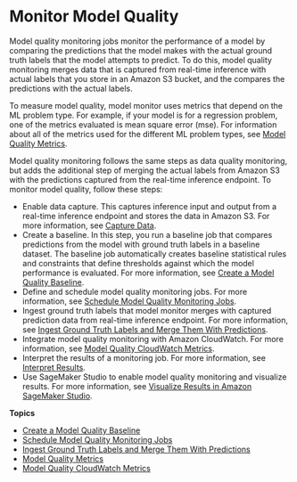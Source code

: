 # Monitor Model Quality<a name="model-monitor-model-quality"></a>

Model quality monitoring jobs monitor the performance of a model by comparing the predictions that the model makes with the actual ground truth labels that the model attempts to predict\. To do this, model quality monitoring merges data that is captured from real\-time inference with actual labels that you store in an Amazon S3 bucket, and the compares the predictions with the actual labels\.

To measure model quality, model monitor uses metrics that depend on the ML problem type\. For example, if your model is for a regression problem, one of the metrics evaluated is mean square error \(mse\)\. For information about all of the metrics used for the different ML problem types, see [Model Quality Metrics](model-monitor-model-quality-metrics.md)\. 

Model quality monitoring follows the same steps as data quality monitoring, but adds the additional step of merging the actual labels from Amazon S3 with the predictions captured from the real\-time inference endpoint\. To monitor model quality, follow these steps:
+ Enable data capture\. This captures inference input and output from a real\-time inference endpoint and stores the data in Amazon S3\. For more information, see [Capture Data](model-monitor-data-capture.md)\.
+ Create a baseline\. In this step, you run a baseline job that compares predictions from the model with ground truth labels in a baseline dataset\. The baseline job automatically creates baseline statistical rules and constraints that define thresholds against which the model performance is evaluated\. For more information, see [Create a Model Quality Baseline](model-monitor-model-quality-baseline.md)\.
+ Define and schedule model quality monitoring jobs\. For more information, see [Schedule Model Quality Monitoring Jobs](model-monitor-model-quality-schedule.md)\.
+ Ingest ground truth labels that model monitor merges with captured prediction data from real\-time inference endpoint\. For more information, see [Ingest Ground Truth Labels and Merge Them With Predictions](model-monitor-model-quality-merge.md)\.
+ Integrate model quality monitoring with Amazon CloudWatch\. For more information, see [Model Quality CloudWatch Metrics](model-monitor-model-quality-cw.md)\.
+ Interpret the results of a monitoring job\. For more information, see [Interpret Results](model-monitor-interpreting-results.md)\.
+ Use SageMaker Studio to enable model quality monitoring and visualize results\. For more information, see [Visualize Results in Amazon SageMaker Studio](model-monitor-interpreting-visualize-results.md)\.

**Topics**
+ [Create a Model Quality Baseline](model-monitor-model-quality-baseline.md)
+ [Schedule Model Quality Monitoring Jobs](model-monitor-model-quality-schedule.md)
+ [Ingest Ground Truth Labels and Merge Them With Predictions](model-monitor-model-quality-merge.md)
+ [Model Quality Metrics](model-monitor-model-quality-metrics.md)
+ [Model Quality CloudWatch Metrics](model-monitor-model-quality-cw.md)